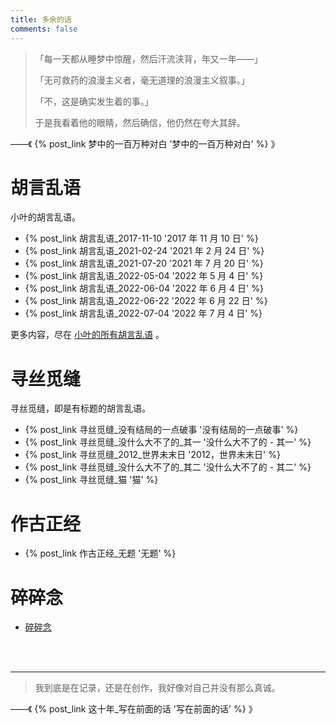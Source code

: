 ```yaml
---
title: 多余的话
comments: false
---
```


> 「每一天都从睡梦中惊醒，然后汗流浃背，年又一年——」
>
> 「无可救药的浪漫主义者，毫无道理的浪漫主义叙事。」
>
> 「不，这是确实发生着的事。」
>
> 于是我看着他的眼睛，然后确信，他仍然在夸大其辞。

——《 {% post_link 梦中的一百万种对白 '梦中的一百万种对白' %} 》

# 胡言乱语

小叶的胡言乱语。

- {% post_link 胡言乱语_2017-11-10 '2017 年 11 月 10 日' %}
- {% post_link 胡言乱语_2021-02-24 '2021 年 2 月 24 日' %}
- {% post_link 胡言乱语_2021-07-20 '2021 年 7 月 20 日' %}
- {% post_link 胡言乱语_2022-05-04 '2022 年 5 月 4 日' %}
- {% post_link 胡言乱语_2022-06-04 '2022 年 6 月 4 日' %}
- {% post_link 胡言乱语_2022-06-22 '2022 年 6 月 22 日' %}
- {% post_link 胡言乱语_2022-07-04 '2022 年 7 月 4 日' %}

更多内容，尽在 [小叶的所有胡言乱语](/categories/胡言乱语/) 。

# 寻丝觅缝

寻丝觅缝，即是有标题的胡言乱语。

- {% post_link 寻丝觅缝_没有结局的一点破事 '没有结局的一点破事' %}
- {% post_link 寻丝觅缝_没什么大不了的_其一 '没什么大不了的 - 其一' %}
- {% post_link 寻丝觅缝_2012_世界未末日 '2012，世界未末日' %}
- {% post_link 寻丝觅缝_没什么大不了的_其二 '没什么大不了的 - 其二' %}
- {% post_link 寻丝觅缝_猫 '猫' %}

# 作古正经

- {% post_link 作古正经_无题 '无题' %}

# 碎碎念

- [碎碎念](/碎碎念/)

<br>

<br>

------

> 我到底是在记录，还是在创作，我好像对自己并没有那么真诚。

——《 {% post_link 这十年_写在前面的话 '写在前面的话' %} 》
